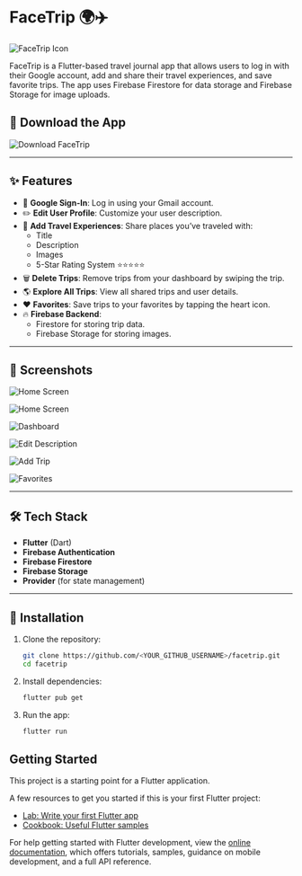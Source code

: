 # FaceTrip 🌍✈️

![FaceTrip Icon](https://raw.githubusercontent.com/Grois333/facetrip/refs/heads/master/assets/img/playstore.png)

FaceTrip is a Flutter-based travel journal app that allows users to log in with their Google account, add and share their travel experiences, and save favorite trips. The app uses Firebase Firestore for data storage and Firebase Storage for image uploads.

## 📲 Download the App
![Download FaceTrip](https://play.google.com/store/apps/details?id=com.groisman.facetrip)

---

## ✨ Features
- 🔑 **Google Sign-In**: Log in using your Gmail account.
- ✏️ **Edit User Profile**: Customize your user description.
- 📍 **Add Travel Experiences**: Share places you’ve traveled with:
  - Title
  - Description
  - Images
  - 5-Star Rating System ⭐⭐⭐⭐⭐
- 🗑️ **Delete Trips**: Remove trips from your dashboard by swiping the trip.
- 🌎 **Explore All Trips**: View all shared trips and user details.
- ❤️ **Favorites**: Save trips to your favorites by tapping the heart icon.
- 🔥 **Firebase Backend**:
  - Firestore for storing trip data.
  - Firebase Storage for storing images.

---

## 📸 Screenshots

![Home Screen](https://raw.githubusercontent.com/Grois333/facetrip/refs/heads/master/assets/img/app-screenshots/home-screen.jpg)

![Home Screen](https://raw.githubusercontent.com/Grois333/facetrip/refs/heads/master/assets/img/app-screenshots/home.jpg)

![Dashboard](https://raw.githubusercontent.com/Grois333/facetrip/refs/heads/master/assets/img/app-screenshots/dashboard.jpg)

![Edit Description](https://raw.githubusercontent.com/Grois333/facetrip/refs/heads/master/assets/img/app-screenshots/edit.jpg)

![Add Trip](https://raw.githubusercontent.com/Grois333/facetrip/refs/heads/master/assets/img/app-screenshots/add-place.jpg)

![Favorites](https://raw.githubusercontent.com/Grois333/facetrip/refs/heads/master/assets/img/app-screenshots/favorites.jpg)

---

## 🛠️ Tech Stack
- **Flutter** (Dart)
- **Firebase Authentication**
- **Firebase Firestore**
- **Firebase Storage**
- **Provider** (for state management)

---

## 🚀 Installation

1. Clone the repository:
   ```sh
   git clone https://github.com/<YOUR_GITHUB_USERNAME>/facetrip.git
   cd facetrip

2. Install dependencies:
   ```sh
   flutter pub get

3. Run the app:
   ```sh
   flutter run


## Getting Started

This project is a starting point for a Flutter application.

A few resources to get you started if this is your first Flutter project:

- [Lab: Write your first Flutter app](https://docs.flutter.dev/get-started/codelab)
- [Cookbook: Useful Flutter samples](https://docs.flutter.dev/cookbook)

For help getting started with Flutter development, view the
[online documentation](https://docs.flutter.dev/), which offers tutorials,
samples, guidance on mobile development, and a full API reference.
